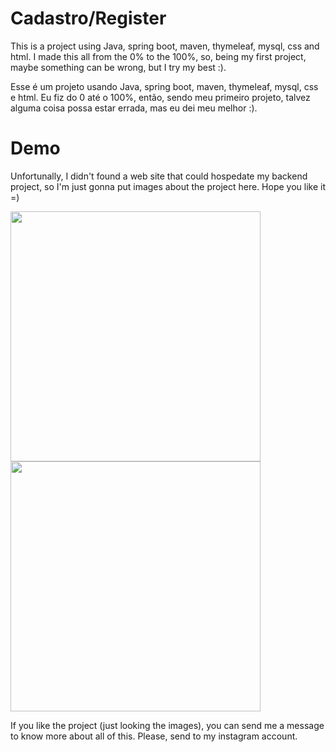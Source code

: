 # Cadastro/Register
This is a project using Java, spring boot, maven, thymeleaf, mysql, css and html. I made this all from the 0% to the 100%, so, being my first project, maybe something can be wrong, but I try my best :).

Esse é um projeto usando Java, spring boot, maven, thymeleaf, mysql, css e html. Eu fiz do 0 até o 100%, então, sendo meu primeiro projeto, talvez alguma coisa possa estar errada, mas eu dei meu melhor :).

# Demo
Unfortunally, I didn't found a web site that could hospedate my backend project, so I'm just gonna put images about the project here. Hope you like it =)

<p float="left">

 <img src="https://github.com/MarceloSavitskiJunior/cadastro/assets/115588060/60cc12ad-d859-426d-a399-5d81ff243d30" width="400" />

 <img src="https://github.com/MarceloSavitskiJunior/cadastro/assets/115588060/36ede704-f7bd-4ec4-9de4-479a0a095083" width="400" /> 

</p>

If you like the project (just looking the images), you can send me a message to know more about all of this. Please, send to my instagram account.

